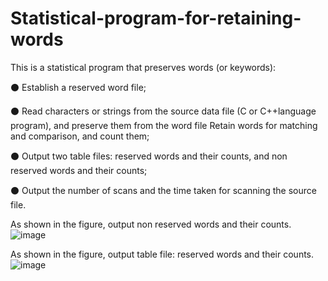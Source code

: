 # Statistical-program-for-retaining-words
This is a statistical program that preserves words (or keywords):

⚫  Establish a reserved word file;

⚫  Read characters or strings from the source data file (C or C++language program), and preserve them from the word file
Retain words for matching and comparison, and count them;

⚫  Output two table files: reserved words and their counts, and non reserved words and their counts;

⚫  Output the number of scans and the time taken for scanning the source file.

As shown in the figure, output non reserved words and their counts.
![image](https://github.com/user-attachments/assets/f7756472-909d-4f86-9360-22ad06b50659)


As shown in the figure, output table file: reserved words and their counts.
![image](https://github.com/user-attachments/assets/8c4a7881-17d3-425b-832b-da85ea30bce6)
